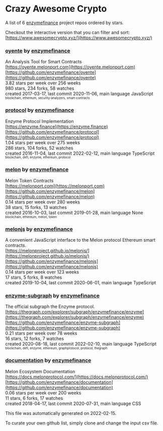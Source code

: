 # Crazy Awesome Crypto
A list of 6 [enzymefinance](https://github.com/enzymefinance) project repos ordered by stars.  

Checkout the interactive version that you can filter and sort: 
[https://www.awesomecrypto.xyz/](https://www.awesomecrypto.xyz/)  


### [oyente](https://github.com/enzymefinance/oyente) by [enzymefinance](https://github.com/enzymefinance)  
 An Analysis Tool for Smart Contracts   
[https://oyente.melonport.com](https://oyente.melonport.com)  
[https://github.com/enzymefinance/oyente](https://github.com/enzymefinance/oyente)  
3.82 stars per week over 256 weeks  
980 stars, 234 forks, 58 watches  
created 2017-03-17, last commit 2020-11-06, main language JavaScript  
<sub><sup>blockchain, ethereum, security-analyzers, smart-contracts</sup></sub>


### [protocol](https://github.com/enzymefinance/protocol) by [enzymefinance](https://github.com/enzymefinance)  
Enzyme Protocol Implementation  
[https://enzyme.finance](https://enzyme.finance)  
[https://github.com/enzymefinance/protocol](https://github.com/enzymefinance/protocol)  
1.04 stars per week over 275 weeks  
286 stars, 104 forks, 52 watches  
created 2016-11-04, last commit 2022-02-12, main language TypeScript  
<sub><sup>blockchain, defi, enzyme, ethereum, protocol</sup></sub>


### [melon](https://github.com/enzymefinance/melon) by [enzymefinance](https://github.com/enzymefinance)  
 Melon Token Contracts   
[https://melonport.com](https://melonport.com)  
[https://github.com/enzymefinance/melon](https://github.com/enzymefinance/melon)  
0.14 stars per week over 280 weeks  
38 stars, 15 forks, 13 watches  
created 2016-10-03, last commit 2019-01-28, main language None  
<sub><sup>blockchain, ethereum, melon, token</sup></sub>


### [melonjs](https://github.com/enzymefinance/melonjs) by [enzymefinance](https://github.com/enzymefinance)  
A convenient JavaScript interface to the Melon protocol Ethereum smart contracts.  
[https://melonproject.github.io/melonjs/](https://melonproject.github.io/melonjs/)  
[https://github.com/enzymefinance/melonjs](https://github.com/enzymefinance/melonjs)  
0.14 stars per week over 123 weeks  
17 stars, 5 forks, 8 watches  
created 2019-10-04, last commit 2020-06-01, main language TypeScript  


### [enzyme-subgraph](https://github.com/enzymefinance/enzyme-subgraph) by [enzymefinance](https://github.com/enzymefinance)  
The official subgraph the Enzyme protocol.  
[https://thegraph.com/explorer/subgraph/enzymefinance/enzyme](https://thegraph.com/explorer/subgraph/enzymefinance/enzyme)  
[https://github.com/enzymefinance/enzyme-subgraph](https://github.com/enzymefinance/enzyme-subgraph)  
0.21 stars per week over 78 weeks  
16 stars, 12 forks, 7 watches  
created 2020-08-18, last commit 2022-02-10, main language TypeScript  
<sub><sup>blockchain, defi, enzyme, ethereum, graphprotocol, protocol, thegraph</sup></sub>


### [documentation](https://github.com/enzymefinance/documentation) by [enzymefinance](https://github.com/enzymefinance)  
Melon Ecosystem Documentation  
[https://docs.melonprotocol.com/](https://docs.melonprotocol.com/)  
[https://github.com/enzymefinance/documentation](https://github.com/enzymefinance/documentation)  
0.06 stars per week over 200 weeks  
11 stars, 6 forks, 17 watches  
created 2018-04-17, last commit 2020-07-31, main language CSS  


This file was automatically generated on 2022-02-15.  

To curate your own github list, simply clone and change the input csv file.  